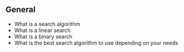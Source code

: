 ## General
- What is a search algorithm
- What is a linear search
- What is a binary search
- What is the best search algorithm to use depending on your needs
